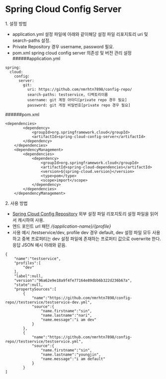 # Spring Cloud Config Server

1\. 설정 방법 
* application.yml 설정 파일에 아래와 같이해당 설정 파일 리포지토리 uri 및 search-paths 설정.
* Private Repository 경우 username, password 필요.
* pom.xml spring cloud config server 의존성 및 버전 관리 설정   
######application.yml
```$xslt
spring:
  cloud:
    config:
      server:
        git:
          uri: https://github.com/nmrhtn7898/config-repo/
          search-paths: testservice, 디렉토리이름
          username: git 계정 아이디[private repo 경우 필요]
          password: git 게정 비밀번호[private repo 경우 필요]
```
######pom.xml
```$xslt
<dependencies>
        <dependency>
            <groupId>org.springframework.cloud</groupId>
            <artifactId>spring-cloud-config-server</artifactId>
        </dependency>
    </dependencies>
    <dependencyManagement>
        <dependencies>
            <dependency>
                <groupId>org.springframework.cloud</groupId>
                <artifactId>spring-cloud-dependencies</artifactId>
                <version>${spring-cloud.version}</version>
                <type>pom</type>
                <scope>import</scope>
            </dependency>
        </dependencies>
    </dependencyManagement>
```
2\. 사용 방법
* [Spring Cloud Config Repository](https://github.com/nmrhtn7898/config-repo) 외부 설정 파일 리포지토리 설정 파일을 읽어서 캐시하여 사용.
* 엔드 포인트 url 패턴 */{application-name}/{profile}*
* 사용 예시 /testservice/dev, profile dev 경우 default, dev 설정 파일 모두 사용하고 중복 프로퍼티는 dev 설정 파일에
 존재하는 프로퍼티 값으로 overwrite 한다. 응답 JSON 예시 아래와 같음.
```$xslt
{
    "name":"testservice",
    "profiles":[
        "dev"
    ],
    "label":null,
    "version":"96a62e9e18a9f4fe77164e89dbb6b322d236b67a",
    "state":null,
    "propertySources":[
        {
            "name":"https://github.com/nmrhtn7898/config-repo//testservice/testservice-dev.yml",
            "source":{
                "name.firstname":"sin",
                "name.lastname":"nari",
                "name.message":"i am dev"
            }
        },
        {
            "name":"https://github.com/nmrhtn7898/config-repo//testservice/testservice.yml",
            "source":{
                "name.firstname":"sin",
                "name.lastname":"youngjin",
                "name.message":"i am default"
            }
        }
]
```
